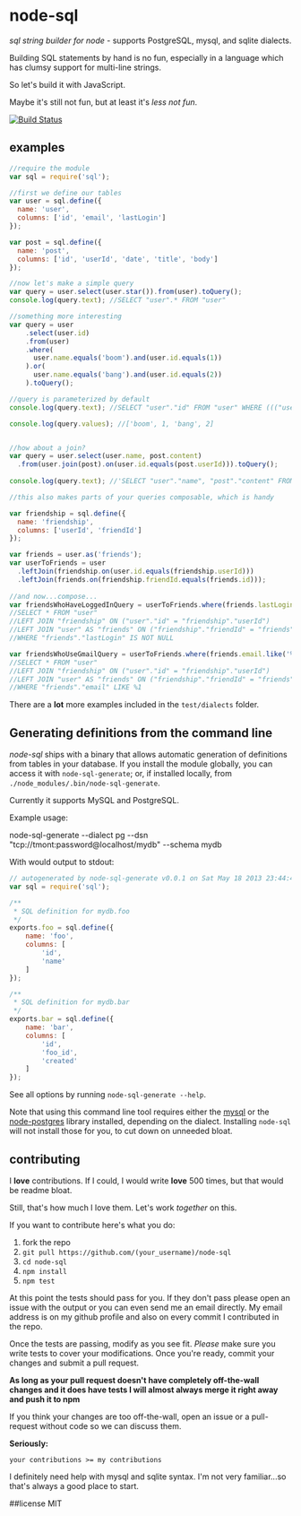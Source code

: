 # node-sql
_sql string builder for node_ - supports PostgreSQL, mysql, and sqlite dialects.

Building SQL statements by hand is no fun, especially in a language which has clumsy support for multi-line strings.

So let's build it with JavaScript.

Maybe it's still not fun, but at least it's _less not fun_.

[![Build Status](https://secure.travis-ci.org/brianc/node-sql.png)](http://travis-ci.org/brianc/node-sql)

## examples

```js
//require the module
var sql = require('sql');

//first we define our tables
var user = sql.define({
  name: 'user',
  columns: ['id', 'email', 'lastLogin']
});

var post = sql.define({
  name: 'post',
  columns: ['id', 'userId', 'date', 'title', 'body']
});

//now let's make a simple query
var query = user.select(user.star()).from(user).toQuery();
console.log(query.text); //SELECT "user".* FROM "user"

//something more interesting
var query = user
    .select(user.id)
    .from(user)
    .where(
      user.name.equals('boom').and(user.id.equals(1))
    ).or(
      user.name.equals('bang').and(user.id.equals(2))
    ).toQuery();

//query is parameterized by default
console.log(query.text); //SELECT "user"."id" FROM "user" WHERE ((("user"."name" = $1) AND ("user"."id" = $2)) OR (("user"."name" = $3) AND ("user"."id" = $4)))

console.log(query.values); //['boom', 1, 'bang', 2]


//how about a join?
var query = user.select(user.name, post.content)
  .from(user.join(post).on(user.id.equals(post.userId))).toQuery();
  
console.log(query.text); //'SELECT "user"."name", "post"."content" FROM "user" INNER JOIN "post" ON ("user"."id" = "post"."userId")'

//this also makes parts of your queries composable, which is handy

var friendship = sql.define({
  name: 'friendship',
  columns: ['userId', 'friendId']
});

var friends = user.as('friends');
var userToFriends = user
  .leftJoin(friendship.on(user.id.equals(friendship.userId)))
  .leftJoin(friends.on(friendship.friendId.equals(friends.id)));
  
//and now...compose...
var friendsWhoHaveLoggedInQuery = userToFriends.where(friends.lastLogin.notNull());
//SELECT * FROM "user" 
//LEFT JOIN "friendship" ON ("user"."id" = "friendship"."userId") 
//LEFT JOIN "user" AS "friends" ON ("friendship"."friendId" = "friends"."id")
//WHERE "friends"."lastLogin" IS NOT NULL

var friendsWhoUseGmailQuery = userToFriends.where(friends.email.like('%@gmail.com'));
//SELECT * FROM "user" 
//LEFT JOIN "friendship" ON ("user"."id" = "friendship"."userId") 
//LEFT JOIN "user" AS "friends" ON ("friendship"."friendId" = "friends"."id")
//WHERE "friends"."email" LIKE %1

```

There are a __lot__ more examples included in the `test/dialects` folder.

## Generating definitions from the command line
_node-sql_ ships with a binary that allows automatic generation of definitions
from tables in your database. If you install the module globally, you can access
it with `node-sql-generate`; or, if installed locally, from `./node_modules/.bin/node-sql-generate`.

Currently it supports MySQL and PostgreSQL.

Example usage:

   node-sql-generate --dialect pg --dsn "tcp://tmont:password@localhost/mydb" --schema mydb

With would output to stdout:
```javascript
// autogenerated by node-sql-generate v0.0.1 on Sat May 18 2013 23:44:43 GMT-0700 (PDT)
var sql = require('sql');

/**
 * SQL definition for mydb.foo
 */
exports.foo = sql.define({
	name: 'foo',
	columns: [
		'id',
		'name'
	]
});

/**
 * SQL definition for mydb.bar
 */
exports.bar = sql.define({
	name: 'bar',
	columns: [
		'id',
		'foo_id',
		'created'
	]
});
```

See all options by running `node-sql-generate --help`.

Note that using this command line tool requires either the
[mysql](https://github.com/felixge/node-mysql) or the
[node-postgres](http://github.com/brianc/node-postgres) library installed, depending
on the dialect. Installing `node-sql` will not install those for you, to
cut down on unneeded bloat.

## contributing

I __love__ contributions.  If I could, I would write __love__ 500 times, but that would be readme bloat.

Still, that's how much I love them.  Let's work _together_ on this.

If you want to contribute here's what you do:

1. fork the repo
2. `git pull https://github.com/(your_username)/node-sql`
3. `cd node-sql`
4. `npm install`
5. `npm test`

At this point the tests should pass for you.  If they don't pass please open an issue with the output or you can even send me an email directly.  My email address is on my github profile and also on every commit I contributed in the repo.

Once the tests are passing, modify as you see fit.  _Please_ make sure you write tests to cover your modifications.  Once you're ready, commit your changes and submit a pull request.

__As long as your pull request doesn't have completely off-the-wall changes and it does have tests I will almost always merge it right away and push it to npm__

If you think your changes are too off-the-wall, open an issue or a pull-request without code so we can discuss them.

__Seriously:__

    your contributions >= my contributions

I definitely need help with mysql and sqlite syntax.  I'm not very familiar...so that's always a good place to start.

##license
MIT
